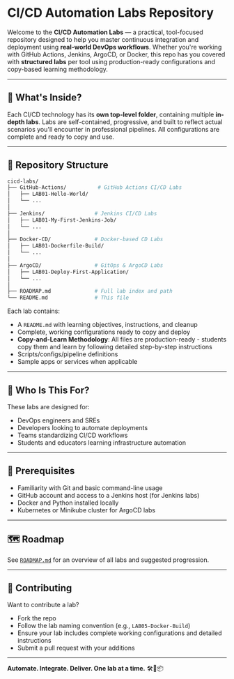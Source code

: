 # CI/CD Automation Labs Repository

Welcome to the **CI/CD Automation Labs** — a practical, tool-focused repository designed to help you master continuous integration and deployment using **real-world DevOps workflows**. Whether you're working with GitHub Actions, Jenkins, ArgoCD, or Docker, this repo has you covered with **structured labs** per tool using production-ready configurations and copy-based learning methodology.

---

## 🧩 What's Inside?

Each CI/CD technology has its **own top-level folder**, containing multiple **in-depth labs**. Labs are self-contained, progressive, and built to reflect actual scenarios you'll encounter in professional pipelines. All configurations are complete and ready to copy and use.

---

## 📁 Repository Structure

```bash
cicd-labs/
├── GitHub-Actions/          # GitHub Actions CI/CD Labs
│   ├── LAB01-Hello-World/
│   └── ...
│
├── Jenkins/                # Jenkins CI/CD Labs
│   ├── LAB01-My-First-Jenkins-Job/
│   └── ...
│
├── Docker-CD/              # Docker-based CD Labs
│   ├── LAB01-Dockerfile-Build/
│   └── ...
│
├── ArgoCD/                 # GitOps & ArgoCD Labs
│   ├── LAB01-Deploy-First-Application/
│   └── ...
│
├── ROADMAP.md              # Full lab index and path
└── README.md               # This file
```

Each lab contains:
- A `README.md` with learning objectives, instructions, and cleanup
- Complete, working configurations ready to copy and deploy
- **Copy-and-Learn Methodology**: All files are production-ready - students copy them and learn by following detailed step-by-step instructions
- Scripts/configs/pipeline definitions
- Sample apps or services when applicable

---

## 🧠 Who Is This For?

These labs are designed for:
- DevOps engineers and SREs
- Developers looking to automate deployments
- Teams standardizing CI/CD workflows
- Students and educators learning infrastructure automation

---

## 🧰 Prerequisites

- Familiarity with Git and basic command-line usage
- GitHub account and access to a Jenkins host (for Jenkins labs)
- Docker and Python installed locally
- Kubernetes or Minikube cluster for ArgoCD labs

---

## 🗺 Roadmap
See [`ROADMAP.md`](./ROADMAP.md) for an overview of all labs and suggested progression.

---

## 💬 Contributing
Want to contribute a lab?
- Fork the repo
- Follow the lab naming convention (e.g., `LAB05-Docker-Build`)
- Ensure your lab includes complete working configurations and detailed instructions
- Submit a pull request with your additions

---

**Automate. Integrate. Deliver. One lab at a time.** 🛠️🚀📦
